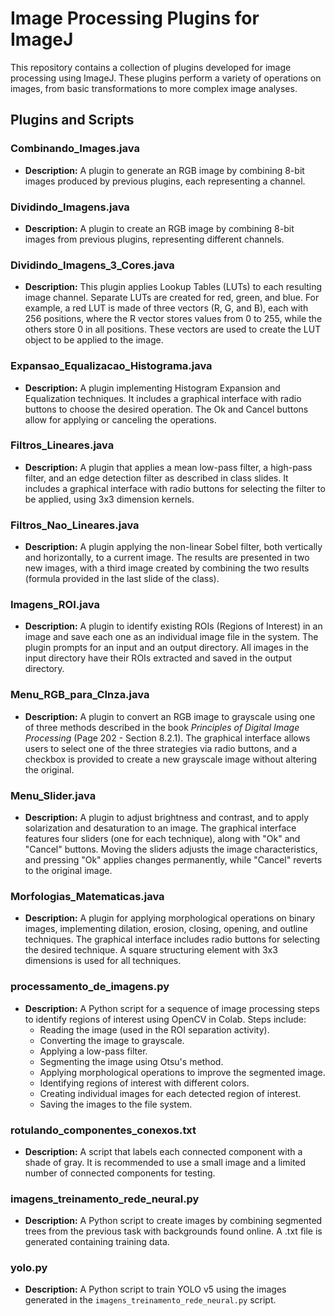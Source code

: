 # Image Processing Plugins for ImageJ

This repository contains a collection of plugins developed for image processing using ImageJ. These plugins perform a variety of operations on images, from basic transformations to more complex image analyses. 

## Plugins and Scripts

### Combinando_Images.java
- **Description:** A plugin to generate an RGB image by combining 8-bit images produced by previous plugins, each representing a channel.

### Dividindo_Imagens.java
- **Description:** A plugin to create an RGB image by combining 8-bit images from previous plugins, representing different channels.

### Dividindo_Imagens_3_Cores.java
- **Description:** This plugin applies Lookup Tables (LUTs) to each resulting image channel. Separate LUTs are created for red, green, and blue. For example, a red LUT is made of three vectors (R, G, and B), each with 256 positions, where the R vector stores values from 0 to 255, while the others store 0 in all positions. These vectors are used to create the LUT object to be applied to the image.

### Expansao_Equalizacao_Histograma.java
- **Description:** A plugin implementing Histogram Expansion and Equalization techniques. It includes a graphical interface with radio buttons to choose the desired operation. The Ok and Cancel buttons allow for applying or canceling the operations.

### Filtros_Lineares.java
- **Description:** A plugin that applies a mean low-pass filter, a high-pass filter, and an edge detection filter as described in class slides. It includes a graphical interface with radio buttons for selecting the filter to be applied, using 3x3 dimension kernels.

### Filtros_Nao_Lineares.java
- **Description:** A plugin applying the non-linear Sobel filter, both vertically and horizontally, to a current image. The results are presented in two new images, with a third image created by combining the two results (formula provided in the last slide of the class).

### Imagens_ROI.java
- **Description:** A plugin to identify existing ROIs (Regions of Interest) in an image and save each one as an individual image file in the system. The plugin prompts for an input and an output directory. All images in the input directory have their ROIs extracted and saved in the output directory.

### Menu_RGB_para_CInza.java
- **Description:** A plugin to convert an RGB image to grayscale using one of three methods described in the book *Principles of Digital Image Processing* (Page 202 - Section 8.2.1). The graphical interface allows users to select one of the three strategies via radio buttons, and a checkbox is provided to create a new grayscale image without altering the original.

### Menu_Slider.java
- **Description:** A plugin to adjust brightness and contrast, and to apply solarization and desaturation to an image. The graphical interface features four sliders (one for each technique), along with "Ok" and "Cancel" buttons. Moving the sliders adjusts the image characteristics, and pressing "Ok" applies changes permanently, while "Cancel" reverts to the original image.

### Morfologias_Matematicas.java
- **Description:** A plugin for applying morphological operations on binary images, implementing dilation, erosion, closing, opening, and outline techniques. The graphical interface includes radio buttons for selecting the desired technique. A square structuring element with 3x3 dimensions is used for all techniques.

### processamento_de_imagens.py
- **Description:** A Python script for a sequence of image processing steps to identify regions of interest using OpenCV in Colab. Steps include:
  - Reading the image (used in the ROI separation activity).
  - Converting the image to grayscale.
  - Applying a low-pass filter.
  - Segmenting the image using Otsu's method.
  - Applying morphological operations to improve the segmented image.
  - Identifying regions of interest with different colors.
  - Creating individual images for each detected region of interest.
  - Saving the images to the file system.

### rotulando_componentes_conexos.txt
- **Description:** A script that labels each connected component with a shade of gray. It is recommended to use a small image and a limited number of connected components for testing.

### imagens_treinamento_rede_neural.py
- **Description:** A Python script to create images by combining segmented trees from the previous task with backgrounds found online. A .txt file is generated containing training data.

### yolo.py
- **Description:** A Python script to train YOLO v5 using the images generated in the `imagens_treinamento_rede_neural.py` script.
